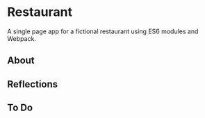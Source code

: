 # Restaurant

A single page app for a fictional restaurant using ES6 modules and Webpack.

## About

## Reflections

## To Do
